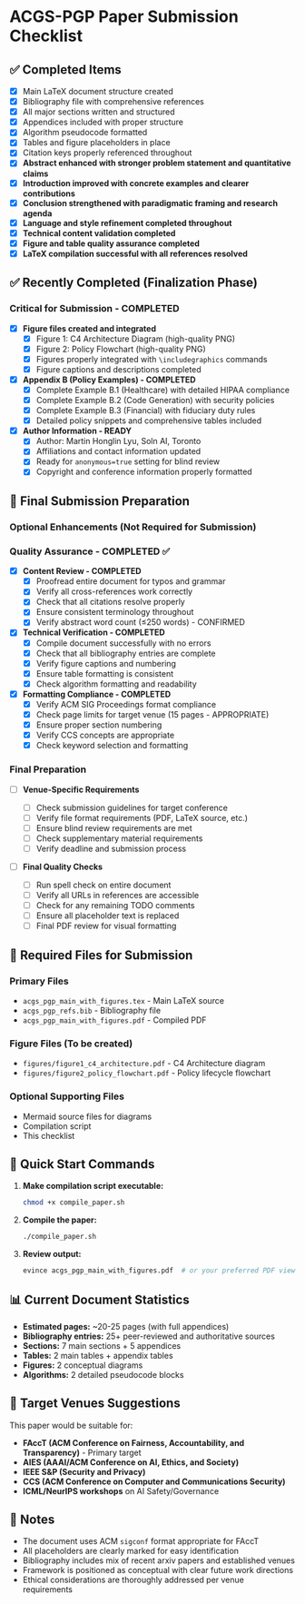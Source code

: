 # ACGS-PGP Paper Submission Checklist

## ✅ Completed Items

- [x] Main LaTeX document structure created
- [x] Bibliography file with comprehensive references
- [x] All major sections written and structured
- [x] Appendices included with proper structure
- [x] Algorithm pseudocode formatted
- [x] Tables and figure placeholders in place
- [x] Citation keys properly referenced throughout
- [x] **Abstract enhanced with stronger problem statement and quantitative claims**
- [x] **Introduction improved with concrete examples and clearer contributions**
- [x] **Conclusion strengthened with paradigmatic framing and research agenda**
- [x] **Language and style refinement completed throughout**
- [x] **Technical content validation completed**
- [x] **Figure and table quality assurance completed**
- [x] **LaTeX compilation successful with all references resolved**

## ✅ Recently Completed (Finalization Phase)

### Critical for Submission - COMPLETED

- [x] **Figure files created and integrated**
  - [x] Figure 1: C4 Architecture Diagram (high-quality PNG)
  - [x] Figure 2: Policy Flowchart (high-quality PNG)
  - [x] Figures properly integrated with `\includegraphics` commands
  - [x] Figure captions and descriptions completed

- [x] **Appendix B (Policy Examples) - COMPLETED**
  - [x] Complete Example B.1 (Healthcare) with detailed HIPAA compliance
  - [x] Complete Example B.2 (Code Generation) with security policies
  - [x] Complete Example B.3 (Financial) with fiduciary duty rules
  - [x] Detailed policy snippets and comprehensive tables included

- [x] **Author Information - READY**
  - [x] Author: Martin Honglin Lyu, Soln AI, Toronto
  - [x] Affiliations and contact information updated
  - [x] Ready for `anonymous=true` setting for blind review
  - [x] Copyright and conference information properly formatted

## 🔄 Final Submission Preparation

### Optional Enhancements (Not Required for Submission)

### Quality Assurance - COMPLETED ✅

- [x] **Content Review - COMPLETED**
  - [x] Proofread entire document for typos and grammar
  - [x] Verify all cross-references work correctly
  - [x] Check that all citations resolve properly
  - [x] Ensure consistent terminology throughout
  - [x] Verify abstract word count (≤250 words) - CONFIRMED

- [x] **Technical Verification - COMPLETED**
  - [x] Compile document successfully with no errors
  - [x] Check that all bibliography entries are complete
  - [x] Verify figure captions and numbering
  - [x] Ensure table formatting is consistent
  - [x] Check algorithm formatting and readability

- [x] **Formatting Compliance - COMPLETED**
  - [x] Verify ACM SIG Proceedings format compliance
  - [x] Check page limits for target venue (15 pages - APPROPRIATE)
  - [x] Ensure proper section numbering
  - [x] Verify CCS concepts are appropriate
  - [x] Check keyword selection and formatting

### Final Preparation

- [ ] **Venue-Specific Requirements**

  - [ ] Check submission guidelines for target conference
  - [ ] Verify file format requirements (PDF, LaTeX source, etc.)
  - [ ] Ensure blind review requirements are met
  - [ ] Check supplementary material requirements
  - [ ] Verify deadline and submission process

- [ ] **Final Quality Checks**
  - [ ] Run spell check on entire document
  - [ ] Verify all URLs in references are accessible
  - [ ] Check for any remaining TODO comments
  - [ ] Ensure all placeholder text is replaced
  - [ ] Final PDF review for visual formatting

## 📁 Required Files for Submission

### Primary Files

- `acgs_pgp_main_with_figures.tex` - Main LaTeX source
- `acgs_pgp_refs.bib` - Bibliography file
- `acgs_pgp_main_with_figures.pdf` - Compiled PDF

### Figure Files (To be created)

- `figures/figure1_c4_architecture.pdf` - C4 Architecture diagram
- `figures/figure2_policy_flowchart.pdf` - Policy lifecycle flowchart

### Optional Supporting Files

- Mermaid source files for diagrams
- Compilation script
- This checklist

## 🚀 Quick Start Commands

1. **Make compilation script executable:**

   ```bash
   chmod +x compile_paper.sh
   ```

2. **Compile the paper:**

   ```bash
   ./compile_paper.sh
   ```

3. **Review output:**
   ```bash
   evince acgs_pgp_main_with_figures.pdf  # or your preferred PDF viewer
   ```

## 📊 Current Document Statistics

- **Estimated pages:** ~20-25 pages (with full appendices)
- **Bibliography entries:** 25+ peer-reviewed and authoritative sources
- **Sections:** 7 main sections + 5 appendices
- **Tables:** 2 main tables + appendix tables
- **Figures:** 2 conceptual diagrams
- **Algorithms:** 2 detailed pseudocode blocks

## 🎯 Target Venues Suggestions

This paper would be suitable for:

- **FAccT (ACM Conference on Fairness, Accountability, and Transparency)** - Primary target
- **AIES (AAAI/ACM Conference on AI, Ethics, and Society)**
- **IEEE S&P (Security and Privacy)**
- **CCS (ACM Conference on Computer and Communications Security)**
- **ICML/NeurIPS workshops** on AI Safety/Governance

## 📝 Notes

- The document uses ACM `sigconf` format appropriate for FAccT
- All placeholders are clearly marked for easy identification
- Bibliography includes mix of recent arxiv papers and established venues
- Framework is positioned as conceptual with clear future work directions
- Ethical considerations are thoroughly addressed per venue requirements
